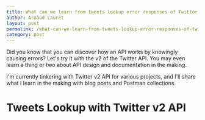 ```yaml
---
title: What can we learn from tweets lookup error responses of Twitter v2 API?
author: Arnaud Lauret
layout: post
permalink: /what-can-we-learn-from-tweets-lookup-error-responses-of-twitter-v2-api/
category: post
---
```


Did you know that you can discover how an API works by knowingly causing errors?
Let's try it with the v2 of the Twitter API.
You may even learn a thing or two about API design and documentation in the making.  
<!--more-->
I'm currently tinkering with Twitter v2 API for various projects, and I'll share what I learn in the making with blog posts and Postman collections.

# Tweets Lookup with Twitter v2 API

